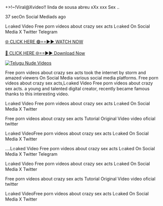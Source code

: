 +>!~!Viral@Xvideo!! linda de sousa abreu xXx xxx Sex ..


37 secOn Social Mediads ago

L𝚎aked Video Free porn videos about crazy sex acts L𝚎aked On Social Media X Twitter Telegram

[🌐 CLICK HERE 🟢==►► WATCH NOW](https://viral-xone.blogspot.com/2025/01/valovideo.html)

[🔴 CLICK HERE 🌐==►► Download Now](https://viral-xone.blogspot.com/2025/01/valovideo.html)

[![Telugu Nude Videos](https://i.imgur.com/dJHk4Zq.gif)](https://viral-xone.blogspot.com/2025/01/valovideo.html)

Free porn videos about crazy sex acts took the internet by storm and amazed viewers On Social Media various social media platforms. Free porn videos about crazy sex acts,L𝚎aked Video Free porn videos about crazy sex acts. a young and talented digital creator, recently became famous thanks to this interesting video.

L𝚎aked Video Free porn videos about crazy sex acts L𝚎aked On Social Media X Twitter

Free porn videos about crazy sex acts Tutorial Original Video video oficial twitter

L𝚎aked VideoFree porn videos about crazy sex acts L𝚎aked On Social Media X Twitter

....L𝚎aked Video Free porn videos about crazy sex acts L𝚎aked On Social Media X Twitter Telegram

L𝚎aked Video Free porn videos about crazy sex acts L𝚎aked On Social Media X Twitter

Free porn videos about crazy sex acts Tutorial Original Video video oficial twitter

L𝚎aked VideoFree porn videos about crazy sex acts L𝚎aked On Social Media X Twitter
